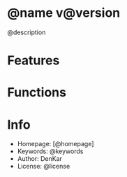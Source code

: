  @name v@version
====================================
@description

# Features

# Functions

# Info

* Homepage: [@homepage]
* Keywords: @keywords
* Author: DenKar
* License: @license
